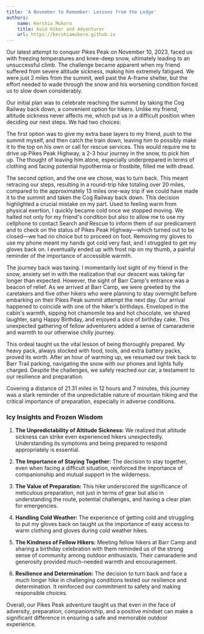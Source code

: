 ```yaml
---
title: 'A November to Remember: Lessons from the Ledge'
authors:
    name: Kershia Mukoro
    title: Avid Hiker and Adventurer
    url: https://kershiamukoro.github.io
---
```


Our latest attempt to conquer Pikes Peak on November 10, 2023, faced us with freezing temperatures and knee-deep snow, ultimately leading to an unsuccessful climb. The challenge became apparent when my friend suffered from severe altitude sickness, making him extremely fatigued. We were just 2 miles from the summit, well past the A-frame shelter, but the effort needed to wade through the snow and his worsening condition forced us to slow down considerably.

Our initial plan was to celebrate reaching the summit by taking the Cog Railway back down, a convenient option for hikers. Unlike my friend, altitude sickness never affects me, which put us in a difficult position when deciding our next steps. We had two choices:

<!--truncate-->

The first option was to give my extra base layers to my friend, push to the summit myself, and then catch the train down, leaving him to possibly make it to the top on his own or call for rescue services. This would require me to drive up Pikes Peak Highway, a 2-3 hour journey in the snow, to pick him up. The thought of leaving him alone, especially underprepared in terms of clothing and facing potential hypothermia or frostbite, filled me with dread.

The second option, and the one we chose, was to turn back. This meant retracing our steps, resulting in a round-trip hike totaling over 20 miles, compared to the approximately 13 miles one-way trip if we could have made it to the summit and taken the Cog Railway back down. This decision highlighted a crucial mistake on my part. Used to feeling warm from physical exertion, I quickly became cold once we stopped moving. We halted not only for my friend's condition but also to allow me to use my cellphone to contact Search and Rescue to inform them of our predicament and to check on the status of Pikes Peak Highway—which turned out to be closed—we had no choice but to proceed on foot. Removing my gloves to use my phone meant my hands got cold very fast, and I struggled to get my gloves back on. I eventually ended up with frost nip on my thumb, a painful reminder of the importance of accessible warmth.

The journey back was taxing. I momentarily lost sight of my friend in the snow, anxiety set in with the realization that our descent was taking far longer than expected. However, the sight of Barr Camp's entrance was a beacon of relief. As we arrived at Barr Camp, we were greeted by the caretakers and five other hikers who were planning to stay overnight before embarking on their Pikes Peak summit attempt the next day. Our arrival happened to coincide with one of the hiker's birthdays. Enveloped in the cabin's warmth, sipping hot chamomile tea and hot chocolate, we shared laughter, sang Happy Birthday, and enjoyed a slice of birthday cake. This unexpected gathering of fellow adventurers added a sense of camaraderie and warmth to our otherwise chilly journey.

This ordeal taught us the vital lesson of being thoroughly prepared. My heavy pack, always stocked with food, tools, and extra battery packs, proved its worth. After an hour of warming up, we resumed our trek back to Barr Trail parking, navigating the snow with our phones and lights fully charged. Despite the challenges, we safely reached our car, a testament to our resilience and preparation.

Covering a distance of 21.31 miles in 12 hours and 7 minutes, this journey was a stark reminder of the unpredictable nature of mountain hiking and the critical importance of preparation, especially in adverse conditions.

### Icy Insights and Frozen Wisdom

1. **The Unpredictability of Altitude Sickness:** We realized that altitude sickness can strike even experienced hikers unexpectedly. Understanding its symptoms and being prepared to respond appropriately is essential.

2. **The Importance of Staying Together:** The decision to stay together, even when facing a difficult situation, reinforced the importance of companionship and mutual support in the wilderness.

3. **The Value of Preparation:** This hike underscored the significance of meticulous preparation, not just in terms of gear but also in understanding the route, potential challenges, and having a clear plan for emergencies.

4. **Handling Cold Weather:** The experience of getting cold and struggling to put my gloves back on taught us the importance of easy access to warm clothing and gloves during cold weather hikes.

5. **The Kindness of Fellow Hikers:** Meeting fellow hikers at Barr Camp and sharing a birthday celebration with them reminded us of the strong sense of community among outdoor enthusiasts. Their camaraderie and generosity provided much-needed warmth and encouragement.

6. **Resilience and Determination:** The decision to turn back and face a much longer hike in challenging conditions tested our resilience and determination. It reinforced our commitment to safety and making responsible choices.

Overall, our Pikes Peak adventure taught us that even in the face of adversity, preparation, companionship, and a positive mindset can make a significant difference in ensuring a safe and memorable outdoor experience.